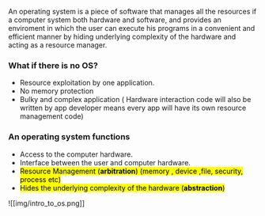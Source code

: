 
An operating system is a piece of software that manages all the resources if a computer system both hardware and software, and provides an enviroment in which the user can execute his programs in a convenient and efficient manner by hiding underlying complexity of the hardware and acting as a resource manager.

### What if there is no OS?

* Resource exploitation by one application.
* No memory protection
* Bulky and complex application ( Hardware interaction code will also be written by app developer means every app will have its own resource management code)


### An operating system functions

* Access to the computer hardware.
* Interface between the user and computer hardware.
* <mark>Resource Management (**arbitration**) (memory , device ,file, security, process etc) </mark>
* <mark>Hides the underlying complexity of the hardware (**abstraction**)</mark>


![[img/intro_to_os.png]]









